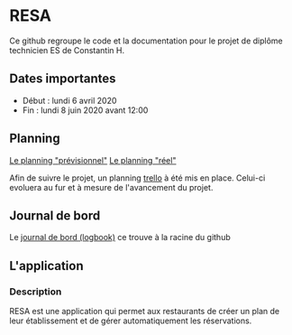 # RESA
Ce github regroupe le code et la documentation pour le projet de diplôme technicien ES de Constantin H. 

## Dates importantes
- Début : lundi 6 avril 2020
- Fin : lundi 8 juin 2020 avant 12:00

## Planning
[Le planning "prévisionnel"](https://docs.google.com/spreadsheets/d/1dTO0zxQ2RLKxubmTuq7U1TBCRfghbKc_WyhnDCEOcs8/edit?usp=sharing)
[Le planning "réel"](https://docs.google.com/spreadsheets/d/1dTO0zxQ2RLKxubmTuq7U1TBCRfghbKc_WyhnDCEOcs8/edit?usp=sharing)

Afin de suivre le projet, un planning [trello](https://trello.com/b/o39uNyia/travail-de-dipl%C3%B4me-es) à été mis en place. Celui-ci evoluera au fur et à mesure de l'avancement du projet.

## Journal de bord
Le [journal de bord (logbook)](/logbook.md) ce trouve à la racine du github 

## L'application
### Description
RESA est une application qui permet aux restaurants de créer un plan de leur établissement et de gérer automatiquement les réservations.
